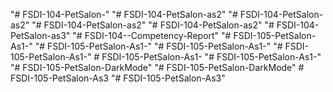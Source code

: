 "# FSDI-104-PetSalon-" 
"# FSDI-104-PetSalon-as2" 
"# FSDI-104-PetSalon-as2" 
"# FSDI-104-PetSalon-as2" 
"# FSDI-104-PetSalon-as2" 
"# FSDI-104-PetSalon-as3" 
"# FSDI-104--Competency-Report" 
"# FSDI-105-PetSalon-As1-" 
"# FSDI-105-PetSalon-As1-" 
"# FSDI-105-PetSalon-As1-" 
"# FSDI-105-PetSalon-As1-" 
#   F S D I - 1 0 5 - P e t S a l o n - A s 1 -  
 "# FSDI-105-PetSalon-As1-" 
"# FSDI-105-PetSalon-DarkMode" 
"# FSDI-105-PetSalon-DarkMode" 
#   F S D I - 1 0 5 - P e t S a l o n - A s 3  
 "# FSDI-105-PetSalon-As3" 
